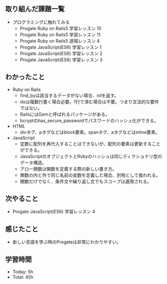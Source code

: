 ## 取り組んだ課題一覧
- プログラミングに触れてみる
  - Progate Ruby on Rails5  学習レッスン 10
  - Progate Ruby on Rails5  学習レッスン 11
  - Progate Ruby on Rails5  道場レッスン  4
  - Progate JavaScript(ES6) 学習レッスン 1
  - Progate JavaScript(ES6) 学習レッスン 2
  - Progate JavaScript(ES6) 学習レッスン 3
## わかったこと
- Ruby on Rails
  - find_byは該当するデータがない場合、nilを返す。
  - doは複数行書く場合必要。1行で済む場合は不要。つまり文法的な要件ではない。
  - RailsにはGemと呼ばれるパッケージがある。
  - bcryptのhas_secure_passwordでパスワードのハッシュ化ができる。
- HTML
  - divタグ、pタグなどはblock要素。spanタグ、aタグなどはinline要素。
- JavaScript
  - 定数に配列を再代入することはできないが、配列の要素は更新することができる。
  - JavaScriptのオブジェクトとRubyのハッシュは同じディクショナリ型のデータ構造。
  - アロー関数は関数を定義する際の新しい書き方。
  - 関数の内と外で同じ名前の変数を定義した場合、別物として扱われる。
  - 関数だけでなく、条件文や繰り返し文でもスコープは適用される。
## 次やること
- Progate JavaScript(ES6) 学習レッスン 4
## 感じたこと
- 新しい言語を学ぶ時のProgateは非常にわかりやすい。
## 学習時間
- Today: 5h
- Total: 45h
